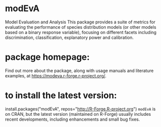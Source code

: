 # modEvA
Model Evaluation and Analysis
This package provides a suite of metrics for evaluating the performance of species distribution models (or other models based on a binary response variable), focusing on different facets including discrimination, classification, explanatory power and calibration.

# package homepage:
Find out more about the package, along with usage manuals and literature examples, at https://modeva.r-forge.r-project.org/.

# to install the latest version:
install.packages("modEvA", repos="http://R-Forge.R-project.org")
`modEvA` is on CRAN, but the latest version (maintained on R-Forge) usually includes recent developments, including enhancements and small bug fixes.

